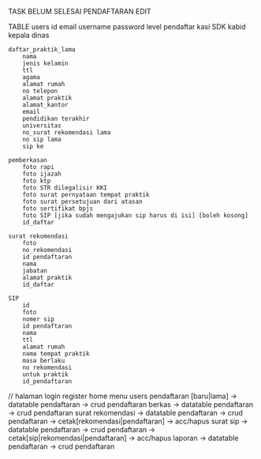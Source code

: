 TASK BELUM SELESAI
    PENDAFTARAN EDIT

    
TABLE
    users
        id
        email
        username
        password
        level
            pendaftar
            kasi SDK
            kabid
            kepala dinas
    
    daftar_praktik_lama
        nama
        jenis kelamin
        ttl
        agama
        alamat rumah
        no telepon
        alamat praktik
        alamat_kantor
        email
        pendidikan terakhir
        universitas
        no_surat rekomendasi lama
        no sip lama
        sip ke

    pemberkasan
        foto rapi
        foto ijazah
        foto ktp
        foto STR dilegalisir KKI
        foto surat pernyataan tempat praktik
        foto surat persetujuan dari atasan
        foto sertifikat bpjs
        foto SIP [jika sudah mengajukan sip harus di isi] [boleh kosong]
        id_daftar

    surat rekomendasi
        foto
        no_rekomendasi
        id pendaftaran
        nama
        jabatan
        alamat praktik
        id_daftar

    SIP
        id
        foto
        nomer sip
        id pendaftaran
        nama
        ttl
        alamat rumah
        nama tempat praktik
        masa berlaku
        no rekomendasi
        untuk praktik
        id_pendaftaran


// halaman
login 
register
home
    menu
        users
        pendaftaran [baru|lama]
            -> datatable pendaftaran -> crud pendaftaran
        berkas
            -> datatable pendaftaran -> crud pendaftaran
        surat rekomendasi
            -> datatable pendaftaran -> crud pendaftaran -> cetak[rekomendasi|pendaftaran] -> acc/hapus
        surat sip
            -> datatable pendaftaran -> crud pendaftaran -> cetak[sip|rekomendasi|pendaftaran] -> acc/hapus
        laporan
            -> datatable pendaftaran -> crud pendaftaran